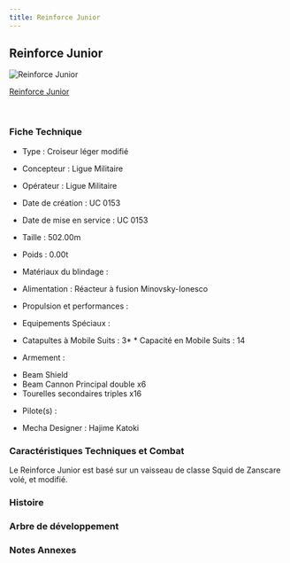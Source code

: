 ```yaml
---
title: Reinforce Junior
---
```


Reinforce Junior
----------------



![Reinforce Junior](/images/stories/saga/vgundam/mechas/reinforce-junior.png)

[Reinforce Junior](javascript:change_image_m('images/stories/saga/vgundam/mechas/reinforce-junior.png');)

 

### Fiche Technique


- Type : Croiseur léger modifié
  
- Concepteur : Ligue Militaire
  
- Opérateur : Ligue Militaire
  
- Date de création : UC 0153
  
- Date de mise en service : UC 0153
  
- Taille : 502.00m
  
- Poids : 0.00t
  
- Matériaux du blindage : 
  
- Alimentation : Réacteur à fusion Minovsky-Ionesco
  
- Propulsion et performances : 
  
- Equipements Spéciaux :


* Catapultes à Mobile Suits : 3* * Capacité en Mobile Suits : 14


- Armement :


* Beam Shield
* Beam Cannon Principal double x6
* Tourelles secondaires triples x16


- Pilote(s) : 





- Mecha Designer : Hajime Katoki


### Caractéristiques Techniques et Combat


Le Reinforce Junior est basé sur un vaisseau de classe Squid de Zanscare volé, et modifié. 


### Histoire


### Arbre de développement


### Notes Annexes


